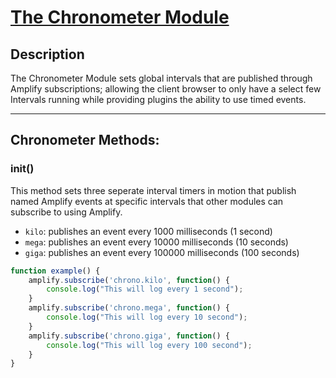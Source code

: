 # [The Chronometer Module](https://github.com/Atheos/Atheos/blob/master/modules/chronometer/init.js)
## Description
The Chronometer Module sets global intervals that are published through Amplify subscriptions; allowing the client browser to only have a select few Intervals running while providing plugins the ability to use timed events.

---
## Chronometer Methods:

### init()
This method sets three seperate interval timers in motion that publish named Amplify events at specific intervals that other modules can subscribe to using Amplify. 
* `kilo`: publishes an event every 1000 milliseconds (1 second)
* `mega`: publishes an event every 10000 milliseconds (10 seconds)
* `giga`: publishes an event every 100000 milliseconds (100 seconds)

```javascript
function example() {
    amplify.subscribe('chrono.kilo', function() {
        console.log("This will log every 1 second");
    }
    amplify.subscribe('chrono.mega', function() {
        console.log("This will log every 10 second");
    }
    amplify.subscribe('chrono.giga', function() {
        console.log("This will log every 100 second");
    }    
}
```

